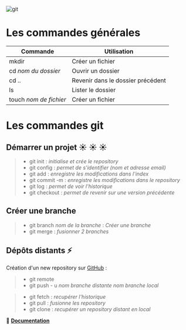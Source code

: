 ![git](http://kobashicomputing.com/wordpress/wp-content/uploads/git-for-windows.jpg)
# **Les commandes générales**

Commande | Utilisation
---------|------------
mkdir | Créer un fichier
cd *nom du dossier* | Ouvrir un dossier
cd .. | Revenir dans le dossier précédent
ls | Lister le dossier
touch *nom de fichier* | Créer un fichier

# **Les commandes git**

## **Démarrer un projet**  :sunny:  :sunny:  :sunny:

> * git init : *initialise et crée le repository*
> * git config : *permet de s'identifier (nom et adresse email)*
> * git add : *enregistre les modifications dans l'index*
> * git commit -m : *enregistre les modifications dans le repository*
> * git log : *permet de voir l'historique*
> * git checkout : *permet de revenir sur une version précédente*

## **Créer une branche**

> * git branch *nom de la branche* : *Créer une branche*
> * git merge : *fusionner 2 branches*

## **Dépôts distants**  :zap:

Création d'un new repository sur [GitHub](http:/github.com) :

> * git remote
> * git push - u *nom branche distante* *nom branche local*

> * git fetch : *recupérer l'historique*
> * git pull : *fusionne les repository*
> * git clone : *recupérer un repository distant en local*


:blue_book: **[Documentation](https://git-scm.com/doc)**



